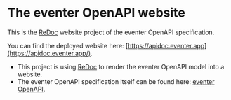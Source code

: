 # The eventer OpenAPI website

This is the [ReDoc](https://github.com/Rebilly/ReDoc) website project of the eventer OpenAPI specification.

You can find the deployed website here: [https://apidoc.eventer.app](https://apidoc.eventer.app/).


- This project is using [ReDoc](https://github.com/Rebilly/ReDoc) to render the eventer OpenAPI model into a website.
- The eventer OpenAPI specification itself can be found here: [eventer OpenAPI](https://github.com/eventer-org/eventer-openapi).
